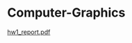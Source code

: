 # Computer-Graphics
[hw1_report.pdf](https://github.com/k8731/Computer-Graphics/files/9957881/hw1_report.pdf)
